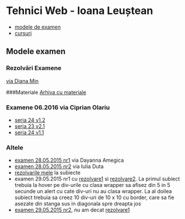 # Tehnici Web - Ioana Leuștean

- [modele de examen](https://www.dropbox.com/sh/3hvqxiwysjys4k4/AADnKXkMP5jcUjSWHS6j1XAwa?dl=0)
- [cursuri](https://sites.google.com/site/igleustean/teaching/tehnici-web)

## Modele examen

### Rezolvări Examene

[via Diana Min](https://github.com/dianamin/rezolvari-tehnici-web)

###Materiale
[Arhiva cu materiale](https://drive.google.com/drive/folders/0Bx7Xl3-g3yZ-SmN1Z2dUYmIzeVk?usp=sharing)

### Examene 06.2016 via Ciprian Olariu

- [seria 24 v1.2](https://www.dropbox.com/s/kv1trf323jgbep7/13341930_10204497714601909_1006370279_n.jpg?dl=0)
- [seria 23 v2.1](https://www.dropbox.com/s/yqenf9pd83zs1hs/13351078_10204497714161898_1330429253_o.jpg?dl=0)
- [seria 24 v1.1](https://www.dropbox.com/s/w8o9oj2ef2shjxt/13382190_10204497714641910_1782552488_n.jpg?dl=0)

### Altele

- [examen 28.05.2015 nr1](https://www.dropbox.com/s/3imp3fbm77dcb0t/subiect.jpg?dl=0) via Dayanna Amegica
- [examen 28.05.2015 nr2](https://www.dropbox.com/s/n09h174m6v7m9dx/subiect_nr2.jpg?dl=0) via Iulia Duta
- [rezolvarile mele](https://github.com/palcu/homework/tree/master/tw/teste) la subiecte
- examen 29.05.2015 nr1 cu [rezolvare1](https://www.dropbox.com/s/2yytzdtjs9bvdzl/sub1.jpg?dl=0) si [rezolvare2](https://www.dropbox.com/s/tm43hx8oiplyyay/sub2.jpg?dl=0). La primul subiect trebuia la hover pe div-urile cu clasa wrapper sa afisez din 5 in 5 secunde un alert cu cate div-uri nu au clasa wrapper. La al doilea subiect trebuia sa creez 10 div-uri de 10 x 10 cu border, care sa fie asezate din stanga sus in diagonala spre dreapta jos
- [examen 29.05.2015 nr2](https://www.dropbox.com/s/atd2do3jchmjs43/2015_var2.jpg?dl=0), nu am decat [rezolvare1](https://www.dropbox.com/s/3zjt288p1e078yy/rezolvare1_var1.jpg?dl=0)
